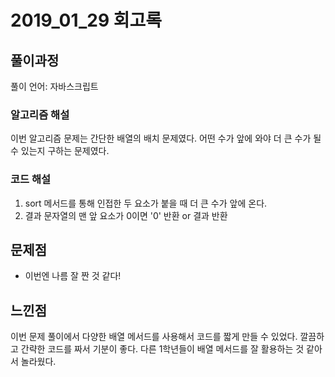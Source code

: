 # 2019_01_29 회고록

## 풀이과정 

풀이 언어: 자바스크립트

### 알고리즘 해설

이번 알고리즘 문제는 간단한 배열의 배치 문제였다. 어떤 수가 앞에 와야 더 큰 수가 될 수 있는지 구하는 문제였다.

### 코드 해설

1. sort 메서드를 통해 인접한 두 요소가 붙을 때 더 큰 수가 앞에 온다.
2. 결과 문자열의 맨 앞 요소가 0이면 '0' 반환 or 결과 반환

## 문제점

- 이번엔 나름 잘 짠 것 같다!

## 느낀점

이번 문제 풀이에서 다양한 배열 메서드를 사용해서 코드를 짧게 만들 수 있었다. 깔끔하고 간략한 코드를 짜서 기분이 좋다. 다른 1학년들이 배열 메서드를 잘 활용하는 것 같아서 놀라웠다.